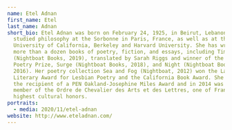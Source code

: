 ```yaml
---
name: Etel Adnan
first_name: Etel
last_name: Adnan
short_bio: Etel Adnan was born on February 24, 1925, in Beirut, Lebanon. She
  studied philosophy at the Sorbonne in Paris, France, as well as at the
  University of California, Berkeley and Harvard University. She has written
  more than a dozen books of poetry, fiction, and essays, including Time
  (Nightboat Books, 2019), translated by Sarah Riggs and winner of the Griffin
  Poetry Prize, Surge (Nightboat Books, 2018), and Night (Nightboat Books,
  2016). Her poetry collection Sea and Fog (Nightboat, 2012) won the Lambda
  Literary Award for Lesbian Poetry and the California Book Award. She is also
  the recipient of a PEN Oakland-Josephine Miles Award and in 2014 was named a
  member of the Ordre de Chevalier des Arts et des Lettres, one of France's
  highest cultural honors.
portraits:
  - media: 2020/11/etel-adnan
website: http://www.eteladnan.com/
---
```

